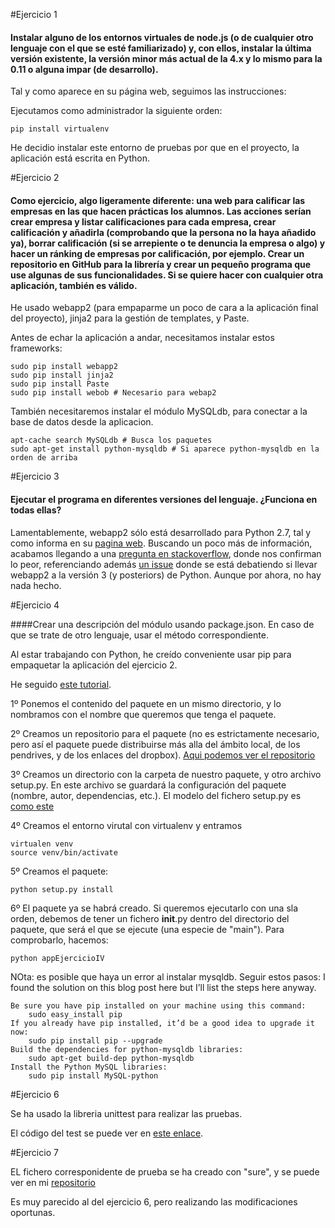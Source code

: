 #Ejercicio 1

#### Instalar alguno de los entornos virtuales de node.js (o de cualquier otro lenguaje con el que se esté familiarizado) y, con ellos, instalar la última versión existente, la versión minor más actual de la 4.x y lo mismo para la 0.11 o alguna impar (de desarrollo).

Tal y como aparece en su página web, seguimos las instrucciones:

Ejecutamos como administrador la siguiente orden:

	pip install virtualenv
    
He decidio instalar este entorno de pruebas por que en el proyecto, la aplicación está escrita en Python.


#Ejercicio 2

#### Como ejercicio, algo ligeramente diferente: una web para calificar las empresas en las que hacen prácticas los alumnos. Las acciones serían crear empresa y listar calificaciones para cada empresa, crear calificación y añadirla (comprobando que la persona no la haya añadido ya), borrar calificación (si se arrepiente o te denuncia la empresa o algo) y hacer un ránking de empresas por calificación, por ejemplo. Crear un repositorio en GitHub para la librería y crear un pequeño programa que use algunas de sus funcionalidades. Si se quiere hacer con cualquier otra aplicación, también es válido.
He usado webapp2 (para empaparme un poco de cara a la aplicación final del proyecto), jinja2 para la gestión de templates, y Paste.

Antes de echar la aplicación a andar, necesitamos instalar estos frameworks:

	sudo pip install webapp2
   	sudo pip install jinja2
    sudo pip install Paste
    sudo pip install webob # Necesario para webap2
    
También necesitaremos instalar el módulo MySQLdb, para conectar a la base de datos desde la aplicacion.

	apt-cache search MySQLdb # Busca los paquetes
    sudo apt-get install python-mysqldb # Si aparece python-mysqldb en la orden de arriba

#Ejercicio 3
 
#### Ejecutar el programa en diferentes versiones del lenguaje. ¿Funciona en todas ellas?

Lamentablemente, webapp2 sólo está desarrollado para Python 2.7, tal y como informa en su [pagina web](https://webapp-improved.appspot.com). Buscando un poco más de información, acabamos llegando a una [pregunta en stackoverflow](http://stackoverflow.com/questions/15639475/webapp2-with-python3), donde nos confirman lo peor, referenciando además [un issue](https://code.google.com/p/webapp-improved/issues/detail?id=40) donde se está debatiendo si llevar webapp2 a la versión 3 (y posteriors) de Python. Aunque por ahora, no hay nada hecho.

#Ejercicio 4

####Crear una descripción del módulo usando package.json. En caso de que se trate de otro lenguaje, usar el método correspondiente. 

Al estar trabajando con Python, he creído conveniente usar pip para empaquetar la aplicación del ejercicio 2.

He seguido [este tutorial](http://python-packaging.readthedocs.org/en/latest/).

1º Ponemos el contenido del paquete en un mismo directorio, y lo nombramos con el nombre que queremos que tenga el paquete.

2º Creamos un repositorio para el paquete (no es estrictamente necesario, pero así el paquete puede distribuirse más alla del ámbito local, de los pendrives, y de los enlaces del dropbox). [Aqui podemos ver el repositorio](https://github.com/JA-Gonz/appEjercicioIV)

3º Creamos un directorio con la carpeta de nuestro paquete, y otro archivo setup.py. En este archivo se guardará la configuración del paquete (nombre, autor, dependencias, etc.). El modelo del fichero setup.py es [como este](https://github.com/JA-Gonz/appEjercicioIV/blob/master/setup.py)

4º Creamos el entorno virutal con virtualenv y entramos

	virtualen venv
    source venv/bin/activate
    
5º Creamos el paquete:

	python setup.py install
    
6º El paquete ya se habrá creado. Si queremos ejecutarlo con una sla orden, debemos de tener un fichero __init__.py dentro del directorio del paquete, que será el que se ejecute (una especie de "main"). Para comprobarlo, hacemos:

	python appEjercicioIV

NOta: es posible que haya un error al instalar mysqldb. Seguir estos pasos:
I found the solution on this blog post here but I’ll list the steps here anyway.

    Be sure you have pip installed on your machine using this command:
        sudo easy_install pip
    If you already have pip installed, it’d be a good idea to upgrade it now:
        sudo pip install pip --upgrade
    Build the dependencies for python-mysqldb libraries:
        sudo apt-get build-dep python-mysqldb
    Install the Python MySQL libraries:
        sudo pip install MySQL-python

#Ejercicio 6

Se ha usado la libreria unittest para realizar las pruebas. 

El código del test se puede ver en [este enlace](https://github.com/JA-Gonz/appEjercicioIV/blob/master/appEjercicioIV/test.py).

#Ejercicio 7

EL fichero corresponidente de prueba se ha creado con "sure", y se puede ver en mi [repositorio](https://github.com/JA-Gonz/appEjercicioIV/blob/master/appEjercicioIV/test_sure.py)

Es muy parecido al del ejercicio 6, pero realizando las modificaciones oportunas.